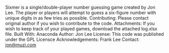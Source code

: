 Sixmer is a single/double-player number guessing game created by Jon Lee. The player or players will attempt to guess a six-figure number with unique digits in as few tries as possible. 
Contributing: Please contact original author if you wish to contribute to the code.
Attachments: If you wish to keep track of your played games, download the attached log.xlsx file.
Built With: Anaconda
Author: Jon Lee
License: This code was published under the GPL Licensce
Acknowledgements: Frank Lee
Contact: jon@muzi.com

